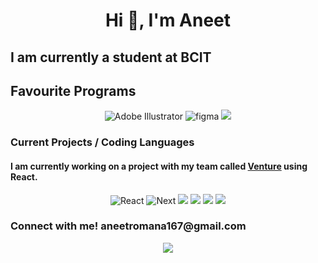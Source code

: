 <h1 align="center">Hi 👋, I'm Aneet </h1>
<h2>I am currently a student at BCIT</h2>

<h2>Favourite Programs</h2>
<div align="center">
<img src="https://img.shields.io/badge/Adobe%20Illustrator-FF9A00?style=for-the-badge&logo=adobe-illustrator&logoColor=white" alt="Adobe Illustrator">
<img src="https://img.shields.io/badge/Figma-F24E1E?style=for-the-badge&logo=figma&logoColor=white" alt="figma">
<img src="https://img.shields.io/badge/Adobe%20after%20affects-CF96FD?style=for-the-badge&logo=Adobe%20after%20effects&logoColor=393665">



<h3 align="left">Current Projects / Coding Languages</h3>
<h4 align="left">I am currently working on a project with my team called <a href="https://github.com/lance-malaga/venture">Venture</a> using React.
 </h2>
<div align="center">
<img src="https://img.shields.io/badge/React-20232A?style=for-the-badge&logo=react&logoColor=61DAFB" alt="React">
<img src="https://img.shields.io/badge/next%20js-000000?style=for-the-badge&logo=nextdotjs&logoColor=white" alt="Next">
<img src="https://img.shields.io/badge/firebase-ffca28?style=for-the-badge&logo=firebase&logoColor=black">
<img src="https://img.shields.io/badge/Cypress-17202C?style=for-the-badge&logo=cypress&logoColor=white">
<img src="https://img.shields.io/badge/HTML5-E34F26?style=for-the-badge&logo=html5&logoColor=white">
<img src="https://img.shields.io/badge/JavaScript-323330?style=for-the-badge&logo=javascript&logoColor=F7DF1E">



<h3 align="left">Connect with me! aneetromana167@gmail.com</h3><img src="https://img.shields.io/badge/Gmail-D14836?style=for-the-badge&logo=gmail&logoColor=white">
 

